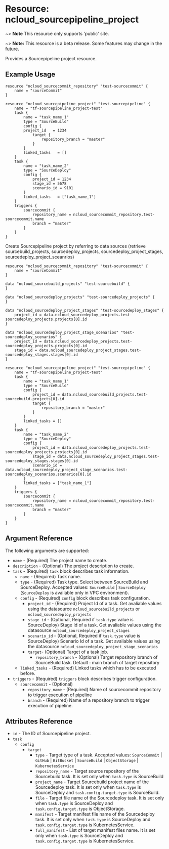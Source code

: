 # Resource: ncloud_sourcepipeline_project

~> **Note** This resource only supports 'public' site.

~> **Note:** This resource is a beta release. Some features may change in the future.

Provides a Sourcepipeline project resource.

## Example Usage

```hcl
resource "ncloud_sourcecommit_repository" "test-sourcecommit" {
	name = "sourceCommit"
}

resource "ncloud_sourcepipeline_project" "test-sourcepipeline" {
    name = "tf-sourcepipeline_project-test"
    task {
        name = "task_name_1"
        type = "SourceBuild"
        config {
	    project_id   = 1234
            target {
                repository_branch = "master"
            }
        }
        linked_tasks   = []
    }
    task {
        name = "task_name_2"
        type = "SourceDeploy"
        config {
            project_id = 1234
            stage_id = 5678
            scenario_id = 9101
        }
        linked_tasks   = ["task_name_1"]
    }
    triggers {
        sourcecommit {
            repository_name = ncloud_sourcecommit_repository.test-sourcecommit.name
            branch = "master"
        }
    }
}
```

Create Sourcepipeline project by referring to data sources (retrieve sourcebuild_projects, sourcedeploy_projects, sourcedeploy_project_stages, sourcedeploy_project_sceanrios)

```hcl
resource "ncloud_sourcecommit_repository" "test-sourcecommit" {
    name = "sourceCommit"
}

data "ncloud_sourcebuild_projects" "test-sourcebuild" {
}

data "ncloud_sourcedeploy_projects" "test-sourcedeploy_projects" {
}

data "ncloud_sourcedeploy_project_stages" "test-sourcedeploy_stages" {
    project_id = data.ncloud_sourcedeploy_projects.test-sourcedeploy_projects.projects[0].id
}

data "ncloud_sourcedeploy_project_stage_scenarios" "test-sourcedeploy_scenarios" {
    project_id = data.ncloud_sourcedeploy_projects.test-sourcedeploy_projects.projects[0].id
    stage_id = data.ncloud_sourcedeploy_project_stages.test-sourcedeploy_stages.stages[0].id
}

resource "ncloud_sourcepipeline_project" "test-sourcepipeline" {
    name = "tf-sourcepipeline_project-test"
    task {
        name = "task_name_1"
        type = "SourceBuild"
        config {
            project_id = data.ncloud_sourcebuild_projects.test-sourcebuild.projects[0].id
            target {
                repository_branch = "master"
            }
        }
        linked_tasks = []
    }
    task {
        name = "task_name_2"
        type = "SourceDeploy"
        config {
            project_id = data.ncloud_sourcedeploy_projects.test-sourcedeploy_projects.projects[0].id
            stage_id = data.ncloud_sourcedeploy_project_stages.test-sourcedeploy_stages.stages[0].id
            scenario_id = data.ncloud_sourcedeploy_project_stage_scenarios.test-sourcedeploy_scenarios.scenarios[0].id
        }
        linked_tasks = ["task_name_1"]
    }
    triggers {
        sourcecommit {
            repository_name = ncloud_sourcecommit_repository.test-sourcecommit.name
            branch = "master"
        }
    }
}
```

## Argument Reference

The following arguments are supported:

*   `name` - (Required) The project name to create.
*   `description` - (Optional) The project description to create.
*   `task` - (Required) `task` block describes task information.
    *   `name` - (Required) Task name.
    *   `type` - (Required) Task type. Select between SourceBuild and SourceDeploy. Accepted values: `SourceBuild` | `SourceDeploy` (`SourceDeploy` is available only in VPC environment).
    *   `config` - (Required) `config` block describes task configuration.
        *   `project_id` - (Required) Project Id of a task. Get avaliable values using the datasource `ncloud_sourcebuild_projects` or `ncloud_sourcedeploy_projects`
        *   `stage_id` - (Optional, Required if `task.type` value is SourceDeploy) Stage Id of a task. Get avaliable values using the datasource `ncloud_sourcedeploy_project_stages`
        *   `scenario_id` - (Optional, Required if `task.type` value is SourceDeploy) Scenario Id of a task. Get avaliable values using the datasource `ncloud_sourcedeploy_project_stage_scenarios`
        *   `target`- (Optional) Target of a task job.
            *   `repository_branch` - (Optional) Target repository branch of SourceBuild task. Default : main branch of target repository
    *   `linked_tasks` - (Required) Linked tasks which has to be executed before.
*   `triggers` - (Required) `triggers` block describes trigger configuration.
    *   `sourcecommit` - (Optional)
        *   `repository_name` - (Required) Name of sourcecommit repository to trigger execution of pipeline
        *   `branch` - (Required) Name of a repository branch to trigger execution of pipeline.

## Attributes Reference

*   `id` - The ID of Sourcepipeline project.
*   `task`
    *   `config`
        *   `target`
            *   `type` - Target type of a task. Accepted values: `SourceCommit` | `GitHub` | `BitBucket` | `SourceBuild` | `ObjectStorage` | `KubernetesService`
            *   `repository_name` - Target source repository of the Sourcebuild task. It is set only when `task.type` is SourceBuild
            *   `project_name` - Target Sourcebuild project name of the Sourcedeploy task. It is set only when `task.type` is SourceDeploy and `task.config.target.type` is SourceBuild.
            *   `file` - Target file name of the Sourcedeploy task. It is set only when `task.type` is SourceDeploy and `task.config.target.type` is ObjectStorage.
            *   `manifest` - Target manifest file name of the Sourcedeploy task. It is set only when `task.type` is SourceDeploy and `task.config.target.type` is KubernetesService.
            *   `full_manifest` - List of target manifest files name. It is set only when `task.type` is SourceDeploy and `task.config.target.type` is KubernetesService.
